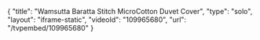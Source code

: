 {
    "title": "Wamsutta Baratta Stitch MicroCotton Duvet Cover",
    "type": "solo",
    "layout": "iframe-static",
    "videoId": "109965680",
    "url": "\/tvpembed\/109965680"
}